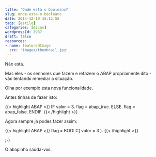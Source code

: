 ```yaml
---
title: 'Onde está o booleano?'
slug: onde-esta-o-booleano
date: 2014-12-10 18:12:58
tags: [estilo]
categories: [dicas]
wordpressId: 2937
draft: false
resources:
- name: featuredImage
  src: 'images/thumbnail.jpg'
---
```

Não está.

Mas eles - os senhores que fazem e refazem o ABAP propriamente dito - vão tentando remediar a situação.

Olha por exemplo esta nova funcionalidade.

<!--more-->

Antes tinhas de fazer isto:

{{< highlight ABAP >}}
IF valor = 3.
  flag = abap_true.
ELSE.
  flag = abap_false.
ENDIF.
{{< /highlight >}}

Agora sempre já podes fazer assim:

{{< highlight ABAP >}}
flag = BOOLC( valor = 3 ).
{{< /highlight >}}

;-)

O abapinho saúda-vos.

